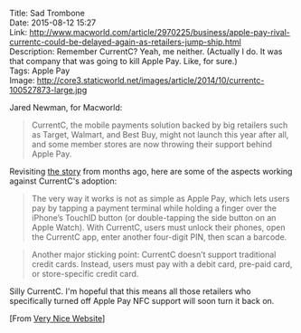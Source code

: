 Title: Sad Trombone  
Date: 2015-08-12 15:27  
Link: http://www.macworld.com/article/2970225/business/apple-pay-rival-currentc-could-be-delayed-again-as-retailers-jump-ship.html  
Description: Remember CurrentC? Yeah, me neither. (Actually I do. It was that company that was going to kill Apple Pay. Like, for sure.)  
Tags: Apple Pay  
Image: http://core3.staticworld.net/images/article/2014/10/currentc-100527873-large.jpg  

Jared Newman, for Macworld:

> CurrentC, the mobile payments solution backed by big retailers such as Target, Walmart, and Best Buy, might not launch this year after all, and some member stores are now throwing their support behind Apple Pay.

Revisiting [the story][ts] from months ago, here are some of the aspects working against CurrentC's adoption:

> The very way it works is not as simple as Apple Pay, which lets users pay by tapping a payment terminal while holding a finger over the iPhone’s TouchID button (or double-tapping the side button on an Apple Watch). With CurrentC, users must unlock their phones, open the CurrentC app, enter another four-digit PIN, then scan a barcode.

> Another major sticking point: CurrentC doesn’t support traditional credit cards. Instead, users must pay with a debit card, pre-paid card, or store-specific credit card.

Silly CurrentC. I'm hopeful that this means all those retailers who specifically turned off Apple Pay NFC support will soon turn it back on.

[From [Very Nice Website][verynicewebsite]]

[ts]: /2015/1/27/tim-cook-calls-2015-the-year-of-apple-pay-as-service-takes-over-contactless-payments-market "My piece on Took Cook being bulling on Apple Pay"
[verynicewebsite]: http://verynicewebsite.net/2015/08/currentc-sad-trombone/ "Source link from John Moltz"